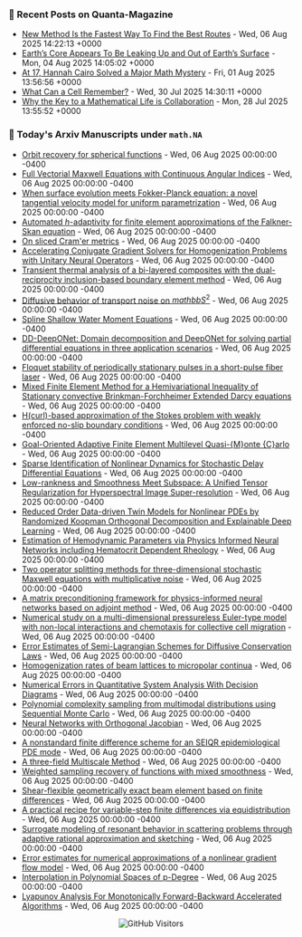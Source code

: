 ### 📝 Recent Posts on Quanta-Magazine
<!-- quanta starts -->
* <a href="https://www.quantamagazine.org/new-method-is-the-fastest-way-to-find-the-best-routes-20250806/">New Method Is the Fastest Way To Find the Best Routes</a> - Wed, 06 Aug 2025 14:22:13 +0000
* <a href="https://www.quantamagazine.org/earths-core-appears-to-be-leaking-up-and-out-of-earths-surface-20250804/">Earth’s Core Appears To Be Leaking Up and Out of Earth’s Surface</a> - Mon, 04 Aug 2025 14:05:02 +0000
* <a href="https://www.quantamagazine.org/at-17-hannah-cairo-solved-a-major-math-mystery-20250801/">At 17, Hannah Cairo Solved a Major Math Mystery</a> - Fri, 01 Aug 2025 13:56:56 +0000
* <a href="https://www.quantamagazine.org/what-can-a-cell-remember-20250730/">What Can a Cell Remember?</a> - Wed, 30 Jul 2025 14:30:11 +0000
* <a href="https://www.quantamagazine.org/why-the-key-to-a-mathematical-life-is-collaboration-20250728/">Why the Key to a Mathematical Life is Collaboration</a> - Mon, 28 Jul 2025 13:55:52 +0000
<!-- quanta ends -->


### 📝 Today's Arxiv Manuscripts under ``math.NA``
<!-- arxiv-math-na starts -->
* <a href="https://arxiv.org/abs/2508.02674">Orbit recovery for spherical functions</a> - Wed, 06 Aug 2025 00:00:00 -0400
* <a href="https://arxiv.org/abs/2508.02675">Full Vectorial Maxwell Equations with Continuous Angular Indices</a> - Wed, 06 Aug 2025 00:00:00 -0400
* <a href="https://arxiv.org/abs/2508.02676">When surface evolution meets Fokker-Planck equation: a novel tangential velocity model for uniform parametrization</a> - Wed, 06 Aug 2025 00:00:00 -0400
* <a href="https://arxiv.org/abs/2508.02677">Automated $h$-adaptivity for finite element approximations of the Falkner-Skan equation</a> - Wed, 06 Aug 2025 00:00:00 -0400
* <a href="https://arxiv.org/abs/2508.02678">On sliced Cram'er metrics</a> - Wed, 06 Aug 2025 00:00:00 -0400
* <a href="https://arxiv.org/abs/2508.02681">Accelerating Conjugate Gradient Solvers for Homogenization Problems with Unitary Neural Operators</a> - Wed, 06 Aug 2025 00:00:00 -0400
* <a href="https://arxiv.org/abs/2508.02683">Transient thermal analysis of a bi-layered composites with the dual-reciprocity inclusion-based boundary element method</a> - Wed, 06 Aug 2025 00:00:00 -0400
* <a href="https://arxiv.org/abs/2508.02707">Diffusive behavior of transport noise on $mathbb{S}^2$</a> - Wed, 06 Aug 2025 00:00:00 -0400
* <a href="https://arxiv.org/abs/2508.02714">Spline Shallow Water Moment Equations</a> - Wed, 06 Aug 2025 00:00:00 -0400
* <a href="https://arxiv.org/abs/2508.02717">DD-DeepONet: Domain decomposition and DeepONet for solving partial differential equations in three application scenarios</a> - Wed, 06 Aug 2025 00:00:00 -0400
* <a href="https://arxiv.org/abs/2508.02735">Floquet stability of periodically stationary pulses in a short-pulse fiber laser</a> - Wed, 06 Aug 2025 00:00:00 -0400
* <a href="https://arxiv.org/abs/2508.02797">Mixed Finite Element Method for a Hemivariational Inequality of Stationary convective Brinkman-Forchheimer Extended Darcy equations</a> - Wed, 06 Aug 2025 00:00:00 -0400
* <a href="https://arxiv.org/abs/2508.02861">H(curl)-based approximation of the Stokes problem with weakly enforced no-slip boundary conditions</a> - Wed, 06 Aug 2025 00:00:00 -0400
* <a href="https://arxiv.org/abs/2508.02925">Goal-Oriented Adaptive Finite Element Multilevel Quasi-{M}onte {C}arlo</a> - Wed, 06 Aug 2025 00:00:00 -0400
* <a href="https://arxiv.org/abs/2508.03040">Sparse Identification of Nonlinear Dynamics for Stochastic Delay Differential Equations</a> - Wed, 06 Aug 2025 00:00:00 -0400
* <a href="https://arxiv.org/abs/2508.03049">Low-rankness and Smoothness Meet Subspace: A Unified Tensor Regularization for Hyperspectral Image Super-resolution</a> - Wed, 06 Aug 2025 00:00:00 -0400
* <a href="https://arxiv.org/abs/2508.03325">Reduced Order Data-driven Twin Models for Nonlinear PDEs by Randomized Koopman Orthogonal Decomposition and Explainable Deep Learning</a> - Wed, 06 Aug 2025 00:00:00 -0400
* <a href="https://arxiv.org/abs/2508.03326">Estimation of Hemodynamic Parameters via Physics Informed Neural Networks including Hematocrit Dependent Rheology</a> - Wed, 06 Aug 2025 00:00:00 -0400
* <a href="https://arxiv.org/abs/2508.03390">Two operator splitting methods for three-dimensional stochastic Maxwell equations with multiplicative noise</a> - Wed, 06 Aug 2025 00:00:00 -0400
* <a href="https://arxiv.org/abs/2508.03421">A matrix preconditioning framework for physics-informed neural networks based on adjoint method</a> - Wed, 06 Aug 2025 00:00:00 -0400
* <a href="https://arxiv.org/abs/2508.03439">Numerical study on a multi-dimensional pressureless Euler-type model with non-local interactions and chemotaxis for collective cell migration</a> - Wed, 06 Aug 2025 00:00:00 -0400
* <a href="https://arxiv.org/abs/2508.03455">Error Estimates of Semi-Lagrangian Schemes for Diffusive Conservation Laws</a> - Wed, 06 Aug 2025 00:00:00 -0400
* <a href="https://arxiv.org/abs/2508.03512">Homogenization rates of beam lattices to micropolar continua</a> - Wed, 06 Aug 2025 00:00:00 -0400
* <a href="https://arxiv.org/abs/2508.02673">Numerical Errors in Quantitative System Analysis With Decision Diagrams</a> - Wed, 06 Aug 2025 00:00:00 -0400
* <a href="https://arxiv.org/abs/2508.02763">Polynomial complexity sampling from multimodal distributions using Sequential Monte Carlo</a> - Wed, 06 Aug 2025 00:00:00 -0400
* <a href="https://arxiv.org/abs/2508.02882">Neural Networks with Orthogonal Jacobian</a> - Wed, 06 Aug 2025 00:00:00 -0400
* <a href="https://arxiv.org/abs/2508.02928">A nonstandard finite difference scheme for an SEIQR epidemiological PDE mode</a> - Wed, 06 Aug 2025 00:00:00 -0400
* <a href="https://arxiv.org/abs/2404.16978">A three-field Multiscale Method</a> - Wed, 06 Aug 2025 00:00:00 -0400
* <a href="https://arxiv.org/abs/2405.16400">Weighted sampling recovery of functions with mixed smoothness</a> - Wed, 06 Aug 2025 00:00:00 -0400
* <a href="https://arxiv.org/abs/2410.04915">Shear-flexible geometrically exact beam element based on finite differences</a> - Wed, 06 Aug 2025 00:00:00 -0400
* <a href="https://arxiv.org/abs/2412.05598">A practical recipe for variable-step finite differences via equidistribution</a> - Wed, 06 Aug 2025 00:00:00 -0400
* <a href="https://arxiv.org/abs/2503.10194">Surrogate modeling of resonant behavior in scattering problems through adaptive rational approximation and sketching</a> - Wed, 06 Aug 2025 00:00:00 -0400
* <a href="https://arxiv.org/abs/2505.13929">Error estimates for numerical approximations of a nonlinear gradient flow model</a> - Wed, 06 Aug 2025 00:00:00 -0400
* <a href="https://arxiv.org/abs/2507.13640">Interpolation in Polynomial Spaces of p-Degree</a> - Wed, 06 Aug 2025 00:00:00 -0400
* <a href="https://arxiv.org/abs/2412.13527">Lyapunov Analysis For Monotonically Forward-Backward Accelerated Algorithms</a> - Wed, 06 Aug 2025 00:00:00 -0400
<!-- arxiv-math-na ends -->

<div align="center">
  
![GitHub Visitors](https://api.visitorbadge.io/api/visitors?path=https%3A%2F%2Fgithub.com%2Flowrank&label=profile%20views&labelColor=%231e1e2e&countColor=%23cba6f7)



</div>
